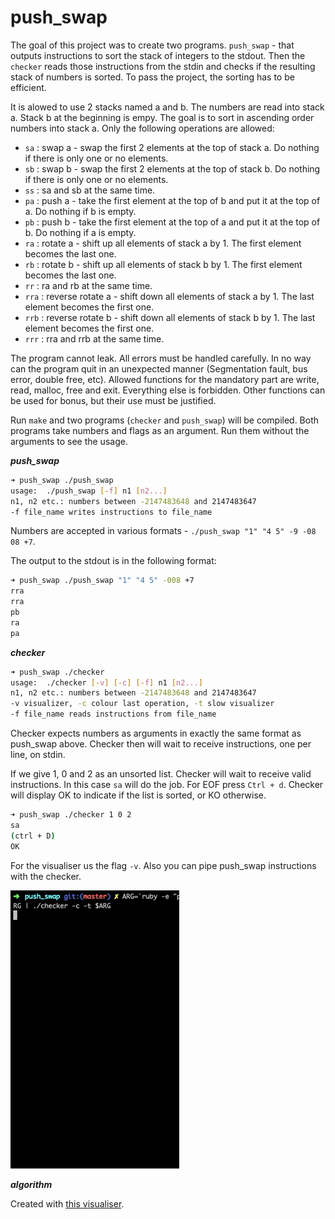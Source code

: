 # push_swap

The goal of this project was to create two programs. ```push_swap``` - that outputs instructions to sort the stack of integers to the stdout. Then the ```checker``` reads those instructions from the stdin and checks if the resulting stack of numbers is sorted. To pass the project, the sorting has to be efficient.


It is alowed to use 2 stacks named a and b. The numbers are read into stack a. Stack b at the beginning is empy. The goal is to sort in ascending order numbers into stack a. Only the following operations are allowed:
- ```sa``` : swap a - swap the first 2 elements at the top of stack a. Do nothing if there is only one or no elements.
- ```sb``` : swap b - swap the first 2 elements at the top of stack b. Do nothing if there is only one or no elements.
- ```ss``` : sa and sb at the same time.
- ```pa``` : push a - take the first element at the top of b and put it at the top of a. Do nothing if b is empty.
- ```pb``` : push b - take the first element at the top of a and put it at the top of b. Do nothing if a is empty.
- ```ra``` : rotate a - shift up all elements of stack a by 1. The first element becomes the last one.
- ```rb``` : rotate b - shift up all elements of stack b by 1. The first element becomes the last one.
- ```rr``` : ra and rb at the same time.
- ```rra``` : reverse rotate a - shift down all elements of stack a by 1. The last element becomes the first one.
- ```rrb``` : reverse rotate b - shift down all elements of stack b by 1. The last element becomes the first one.
- ```rrr``` : rra and rrb at the same time.


The program cannot leak. All errors must be handled carefully. In no way can the program quit in an unexpected manner (Segmentation fault, bus error, double free, etc). Allowed functions for the mandatory part are write, read, malloc, free and exit. Everything else is forbidden. Other functions can be used for bonus, but their use must be justified.


Run ```make``` and two programs (```checker``` and ```push_swap```) will be compiled. Both programs take numbers and flags as an argument. Run them without the arguments to see the usage.


***push_swap***

```bash
➜ push_swap ./push_swap
usage:	./push_swap [-f] n1 [n2...]
n1, n2 etc.: numbers between -2147483648 and 2147483647
-f file_name writes instructions to file_name
```

Numbers are accepted in various formats - ```./push_swap "1" "4 5" -9 -08 08 +7```.

The output to the stdout is in the following format:
```bash
➜ push_swap ./push_swap "1" "4 5" -008 +7
rra
rra
pb
ra
pa
```


***checker***

```bash
➜ push_swap ./checker
usage:	./checker [-v] [-c] [-f] n1 [n2...]
n1, n2 etc.: numbers between -2147483648 and 2147483647
-v visualizer, -c colour last operation, -t slow visualizer
-f file_name reads instructions from file_name
```

Checker expects numbers as arguments in exactly the same format as push_swap above. Checker then will wait to receive instructions, one per line, on stdin.

If we give 1, 0 and 2 as an unsorted list. Checker will wait to receive valid instructions. In this case ```sa``` will do the job. For EOF press ```Ctrl + d```. Checker will display OK to indicate if the list is sorted, or KO otherwise.

```bash
➜ push_swap ./checker 1 0 2
sa
(ctrl + D)
OK
```

For the visualiser us the flag ```-v```. Also you can pipe push_swap instructions with the checker.

![push_swap](https://github.com/sharvas/push_swap/raw/master/images/ps_vis_1.gif)


***algorithm***



Created with [this visualiser](https://github.com/o-reo/push_swap_visualizer).
<!--stackedit_data:
eyJoaXN0b3J5IjpbLTI3ODQ4MTgxMSwyNDY4OTQxMTEsLTMwMz
YwOTg1OCw5MzExMjE3NzYsLTc0ODAxMzc4MSw2MDcyODE3MDVd
fQ==
-->
